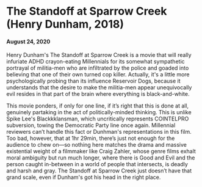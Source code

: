 # The Standoff at Sparrow Creek (Henry Dunham, 2018)
#### August 24, 2020
Henry Dunham's The Standoff at Sparrow Creek is a movie that will really infuriate ADHD crayon-eating Millennials for its somewhat sympathetic portrayal of militia-men who are infiltrated by the police and goaded into believing that one of their own turned cop killer. Actually, it's a little more psychologically probing than its influence Reservoir Dogs, because it understands that the desire to make the militia-men appear unequivocally evil resides in that part of the brain where everything is black-and-white.

This movie ponders, if only for one line, if it’s right that this is done at all, genuinely partaking in the act of politically-minded thinking. This is unlike Spike Lee's Blackkklansman, which uncritically represents COINTELPRO subversion, towing the Democratic Party line once again. Millennial reviewers can’t handle this fact or Dunhman's representations in this film. Too bad, however, that at 1hr 29min, there’s just not enough for the audience to chew on—so nothing here matches the drama and massive existential weight of a filmmaker like Craig Zahler, whose genre films exhalt moral ambiguity but run much longer, where there is Good and Evil and the person caught in-between in a world of people that intersects, is deadly and harsh and gray. The Standoff at Sparrow Creek just doesn’t have that grand scale, even if Dunham's got his head in the right place.